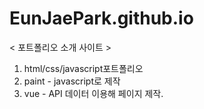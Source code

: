 # EunJaePark.github.io
< 포트폴리오 소개 사이트 >
1) html/css/javascript포트폴리오
2) paint - javascript로 제작
3) vue - API 데이터 이용해 페이지 제작.
